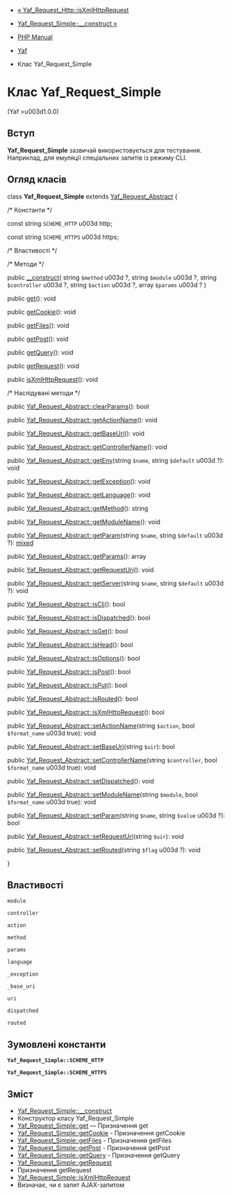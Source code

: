 - [« Yaf_Request_Http::isXmlHttpRequest](yaf-request-http.isxmlhttprequest.md)
- [Yaf_Request_Simple::\_\_construct »](yaf-request-simple.construct.md)

- [PHP Manual](index.md)
- [Yaf](book.yaf.md)
- Клас Yaf_Request_Simple

# Клас Yaf_Request_Simple

(Yaf \>u003d1.0.0)

## Вступ

**Yaf_Request_Simple** зазвичай використовується для тестування.
Наприклад, для емуляції спеціальних запитів із режиму CLI.

## Огляд класів

class **Yaf_Request_Simple** extends
[Yaf_Request_Abstract](class.yaf-request-abstract.md) {

/\* Константи \*/

const string `SCHEME_HTTP` u003d http;

const string `SCHEME_HTTPS` u003d https;

/\* Властивості \*/

/\* Методи \*/

public [\_\_construct](yaf-request-simple.construct.md)(
string `$method` u003d ?,
string `$module` u003d ?,
string `$controller` u003d ?,
string `$action` u003d ?,
array `$params` u003d ?
)

public [get](yaf-request-simple.get.md)(): void

public [getCookie](yaf-request-simple.getcookie.md)(): void

public [getFiles](yaf-request-simple.getfiles.md)(): void

public [getPost](yaf-request-simple.getpost.md)(): void

public [getQuery](yaf-request-simple.getquery.md)(): void

public [getRequest](yaf-request-simple.getrequest.md)(): void

public [isXmlHttpRequest](yaf-request-simple.isxmlhttprequest.md)():
void

/\* Наслідувані методи \*/

public
[Yaf_Request_Abstract::clearParams](yaf-request-abstract.clearparams.md)():
bool

public
[Yaf_Request_Abstract::getActionName](yaf-request-abstract.getactionname.md)():
void

public
[Yaf_Request_Abstract::getBaseUri](yaf-request-abstract.getbaseuri.md)():
void

public
[Yaf_Request_Abstract::getControllerName](yaf-request-abstract.getcontrollername.md)():
void

public
[Yaf_Request_Abstract::getEnv](yaf-request-abstract.getenv.md)(string
`$name`, string `$default` u003d ?): void

public
[Yaf_Request_Abstract::getException](yaf-request-abstract.getexception.md)():
void

public
[Yaf_Request_Abstract::getLanguage](yaf-request-abstract.getlanguage.md)():
void

public
[Yaf_Request_Abstract::getMethod](yaf-request-abstract.getmethod.md)():
string

public
[Yaf_Request_Abstract::getModuleName](yaf-request-abstract.getmodulename.md)():
void

public
[Yaf_Request_Abstract::getParam](yaf-request-abstract.getparam.md)(string
`$name`, string `$default` u003d ?):
[mixed](language.types.declarations.md#language.types.declarations.mixed)

public
[Yaf_Request_Abstract::getParams](yaf-request-abstract.getparams.md)():
array

public
[Yaf_Request_Abstract::getRequestUri](yaf-request-abstract.getrequesturi.md)():
void

public
[Yaf_Request_Abstract::getServer](yaf-request-abstract.getserver.md)(string
`$name`, string `$default` u003d ?): void

public [Yaf_Request_Abstract::isCli](yaf-request-abstract.iscli.md)():
bool

public
[Yaf_Request_Abstract::isDispatched](yaf-request-abstract.isdispatched.md)():
bool

public [Yaf_Request_Abstract::isGet](yaf-request-abstract.isget.md)():
bool

public
[Yaf_Request_Abstract::isHead](yaf-request-abstract.ishead.md)(): bool

public
[Yaf_Request_Abstract::isOptions](yaf-request-abstract.isoptions.md)():
bool

public
[Yaf_Request_Abstract::isPost](yaf-request-abstract.ispost.md)(): bool

public [Yaf_Request_Abstract::isPut](yaf-request-abstract.isput.md)():
bool

public
[Yaf_Request_Abstract::isRouted](yaf-request-abstract.isrouted.md)():
bool

public
[Yaf_Request_Abstract::isXmlHttpRequest](yaf-request-abstract.isxmlhttprequest.md)():
bool

public
[Yaf_Request_Abstract::setActionName](yaf-request-abstract.setactionname.md)(string
`$action`, bool `$format_name` u003d true): void

public
[Yaf_Request_Abstract::setBaseUri](yaf-request-abstract.setbaseuri.md)(string
`$uir`): bool

public
[Yaf_Request_Abstract::setControllerName](yaf-request-abstract.setcontrollername.md)(string
`$controller`, bool `$format_name` u003d true): void

public
[Yaf_Request_Abstract::setDispatched](yaf-request-abstract.setdispatched.md)():
void

public
[Yaf_Request_Abstract::setModuleName](yaf-request-abstract.setmodulename.md)(string
`$module`, bool `$format_name` u003d true): void

public
[Yaf_Request_Abstract::setParam](yaf-request-abstract.setparam.md)(string
`$name`, string `$value` u003d ?): bool

public
[Yaf_Request_Abstract::setRequestUri](yaf-request-abstract.setrequesturi.md)(string
`$uir`): void

public
[Yaf_Request_Abstract::setRouted](yaf-request-abstract.setrouted.md)(string
`$flag` u003d ?): void

}

## Властивості

`module`

`controller`

`action`

`method`

`params`

`language`

`_exception`

`_base_uri`

`uri`

`dispatched`

`routed`

## Зумовлені константи

**`Yaf_Request_Simple::SCHEME_HTTP`**

**`Yaf_Request_Simple::SCHEME_HTTPS`**

## Зміст

- [Yaf_Request_Simple::\_\_construct](yaf-request-simple.construct.md)
- Конструктор класу Yaf_Request_Simple
- [Yaf_Request_Simple::get](yaf-request-simple.get.md) — Призначення
get
- [Yaf_Request_Simple::getCookie](yaf-request-simple.getcookie.md) -
Призначення getCookie
- [Yaf_Request_Simple::getFiles](yaf-request-simple.getfiles.md) -
Призначення getFiles
- [Yaf_Request_Simple::getPost](yaf-request-simple.getpost.md) -
Призначення getPost
- [Yaf_Request_Simple::getQuery](yaf-request-simple.getquery.md) -
Призначення getQuery
- [Yaf_Request_Simple::getRequest](yaf-request-simple.getrequest.md)
- Призначення getRequest
- [Yaf_Request_Simple::isXmlHttpRequest](yaf-request-simple.isxmlhttprequest.md)
- Визначає, чи є запит AJAX-запитом
